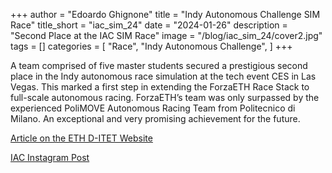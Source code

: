 +++
author = "Edoardo Ghignone"
title = "Indy Autonomous Challenge SIM Race"
title_short = "iac_sim_24"
date = "2024-01-26"
description = "Second Place at the IAC SIM Race"
image = "/blog/iac_sim_24/cover2.jpg"
tags = []
categories = [
    "Race",
    "Indy Autonomous Challenge",
]
+++

A team comprised of five master students secured a prestigious second place in the Indy autonomous race simulation at the tech event CES in Las Vegas. This marked a first step in extending the ForzaETH Race Stack to full-scale autonomous racing.
ForzaETH’s team was only surpassed by the experienced PoliMOVE Autonomous Racing Team from Politecnico di Milano. An exceptional and very promising achievement for the future. 


[Article on the ETH D-ITET Website](https://ee.ethz.ch/de/news-und-veranstaltungen/d-itet-news-channel/2024/01/silver-medal-for-pbls-autonomous-racing-team-forzaeth-at-ces-in-las-vegas.html)

[IAC Instagram Post](https://www.instagram.com/indyachallenge/p/C1-fjN0y3hP/?img_index=1)